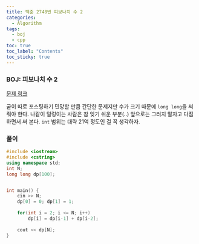 ```yaml
---
title: 백준 2748번 피보나치 수 2
categories:
  - Algorithm
tags:
  - boj
  - cpp
toc: true
toc_label: "Contents"
toc_sticky: true
---
```


### BOJ: 피보나치 수 2

[문제 링크](https://www.acmicpc.net/problem/2748)

굳이 따로 포스팅하기 민망할 만큼 간단한 문제지만 수가 크기 때문에 `long long`을 써 줘야 한다. 나같이 덜렁이는 사람은 참 잊기 쉬운 부분(..) 앞으로는 그러지 말자고 다짐하면서 써 본다. `int` 범위는 대략 21억 정도인 걸 꼭 생각하자.

### 풀이

```c++
#include <iostream>
#include <cstring>
using namespace std;
int N;
long long dp[100];


int main() {
    cin >> N;
    dp[0] = 0; dp[1] = 1;
    
    for(int i = 2; i <= N; i++)
        dp[i] = dp[i-1] + dp[i-2];
    
    cout << dp[N];
}
```

